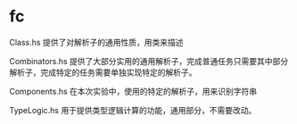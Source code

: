 # fc

Class.hs 
提供了对解析子的通用性质，用类来描述

Combinators.hs 
提供了大部分实用的通用解析子，完成普通任务只需要其中部分解析子，完成特定的任务需要单独实现特定的解析子。

Components.hs
在本次实验中，使用的特定的解析子，用来识别字符串

TypeLogic.hs
用于提供类型逻辑计算的功能，通用部分，不需要改动。
